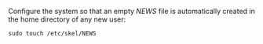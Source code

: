 Configure the system so that an empty *NEWS* file is automatically created in the home directory of any new user:
```
sudo touch /etc/skel/NEWS
```
